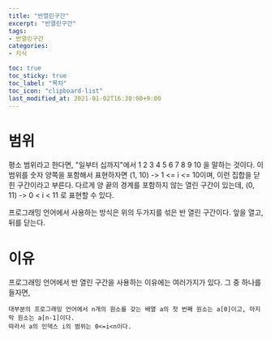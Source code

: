 ```yaml
---
title: "반열린구간"
excerpt: "반열린구간"
tags:
- 반열린구간
categories: 
- 지식

toc: true
toc_sticky: true
toc_label: "목차"
toc_icon: "clipboard-list"
last_modified_at: 2021-01-02T16:30:00+9:00
---
```


# 범위

평소 범위라고 한다면, "일부터 십까지"에서 1 2 3 4 5 6 7 8 9 10 을 말하는 것이다.
이 범위를 숫자 양쪽을 포함해서 표현하자면 (1, 10) -> 1 <= i <= 10이며, 이런 집합을 닫힌 구간이라고 부른다.
다르게 양 끝의 경계를 포함하지 않는 열린 구간이 있는데, (0, 11) -> 0 < i < 11 로 표현할 수 있다.

프로그래밍 언어에서 사용하는 방식은 위의 두가지를 섞은 반 열린 구간이다.
앞을 열고, 뒤를 닫는다.

# 이유

프로그래밍 언어에서 반 열린 구간을 사용하는 이유에는 여러가지가 있다.
그 중 하나를 들자면,
```
대부분의 프로그래밍 언어에서 n개의 원소를 갖는 배열 a의 첫 번째 원소는 a[0]이고, 마지막 원소는 a[n-1]이다.
따라서 a의 인덱스 i의 범위는 0<=i<n이다.
```